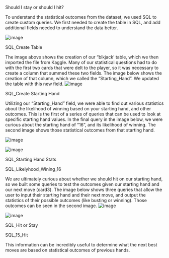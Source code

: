 Should I stay or should I hit?

To understand the statistical outcomes from the dataset, we used SQL to create custom queries. We first needed to create the table in SQL, and add additional fields needed to understand the data better.

![image](https://github.com/user-attachments/assets/bb9b1de0-7802-4cbc-b6af-ea4e3edf0f43)


SQL_Create Table

The image above shows the creation of our “blkjack’ table, which we then imported the file from Kaggle. Many of our statistical questions had to do with the first two cards that were delt to the player, so it was necessary to create a column that summed these two fields. The image below shows the creation of that column, which we called the “Starting_Hand”. We updated the table with this new field.
![image](https://github.com/user-attachments/assets/1a25ff66-572e-4786-84d3-410de7f3cfca)


SQL_Create Starting Hand

Utilizing our “Starting_Hand” field, we were able to find out various statistics about the likelihood of winning based on your starting hand, and other outcomes. This is the first of a series of queries that can be used to look at specific starting hand values. In the final query in the image below, we were curious about the starting hand of “16”, and its likelihood of winning. The second image shows those statistical outcomes from that starting hand.

![image](https://github.com/user-attachments/assets/7ff5f43b-8b8a-4e18-bad7-0a773ba662b2)

![image](https://github.com/user-attachments/assets/5ac44403-29e4-4175-90cf-6c7f2d4f88fb)



SQL_Starting Hand Stats

SQL_Likelyhood_Wining_16

We are ultimately curious about whether we should hit on our starting hand, so we built some queries to test the outcomes given our starting hand and our next move (card3). The image below shows three queries that allow the user to input their starting hand and their next move, and output the statistics of their possible outcomes (like busting or winning). Those outcomes can be seen in the second image.
![image](https://github.com/user-attachments/assets/e4b43c5b-b1cc-44cd-a41f-ba1f9fd722a6)

![image](https://github.com/user-attachments/assets/73e03ba3-1f76-4234-bc67-b1d95e8540df)



SQL_Hit or Stay

SQL_15_Hit

This information can be incredibly useful to determine what the next best moves are based on statistical outcomes of previous hands.
